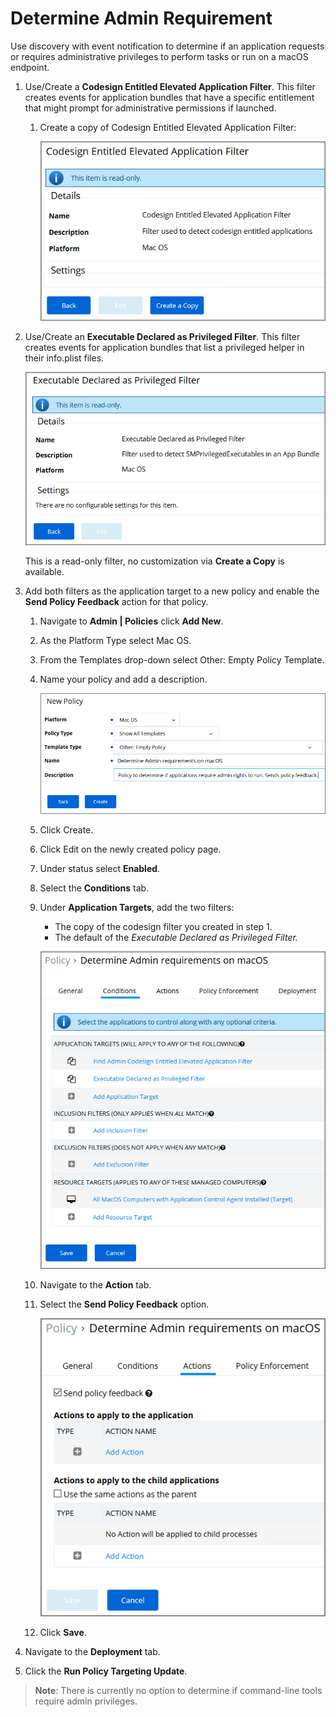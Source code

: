 [title]: # (Determine Admin Requirement)
[tags]: # (macOS,policy)
[priority]: # (5)
# Determine Admin Requirement

Use discovery with event notification to determine if an application requests or requires administrative privileges to perform tasks or run on a macOS endpoint.

1. Use/Create a __Codesign Entitled Elevated Application Filter__. This filter creates events for application bundles that have a specific entitlement that might prompt for administrative permissions if launched.
   1. Create a copy of Codesign Entitled Elevated Application Filter:

      ![Codesign Entitled Elevated Application Filter](images/mac/sudo_req_1.png)
1. Use/Create an __Executable Declared as Privileged Filter__. This filter creates events for application bundles that list a privileged helper in their info.plist files.

   ![Executable Declared as Privileged Filter](images/mac/sudo_req_2.png)

   This is a read-only filter, no customization via __Create a Copy__ is available.
1. Add both filters as the application target to a new policy and enable the __Send Policy Feedback__ action for that policy.
   1. Navigate to __Admin | Policies__ click __Add New__.
   1. As the Platform Type select Mac OS.
   1. From the Templates drop-down select Other: Empty Policy Template.
   1. Name your policy and add a description.

      ![New Policy](images/mac/sudo_req_3.png)
   1. Click Create.
   1. Click Edit on the newly created policy page.
   1. Under status select __Enabled__.
   1. Select the __Conditions__ tab.
   1. Under __Application Targets__, add the two filters:
      * The copy of the codesign filter you created in step 1.
      * The default of the __Executable Declared as Privileged Filter_._

      ![Application Targets](images/mac/sudo_req_4.png)
   1. Navigate to the __Action__ tab.
   1. Select the __Send Policy Feedback__ option.

      ![Send Policy Feedback](images/mac/sudo_req_5.png)
   1. Click __Save__.
1. Navigate to the __Deployment__ tab.
1. Click the __Run Policy Targeting Update__.

>**Note**:
>There is currently no option to determine if command-line tools require admin privileges.
